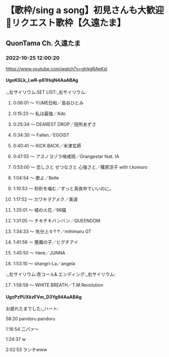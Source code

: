 # 【歌枠/sing a song】初見さんも大歓迎👑リクエスト歌枠【久遠たま】

## QuonTama Ch. 久遠たま

### 2022-10-25 12:00:20

https://www.youtube.com/watch?v=gtrkgRApKsI

#### UgxKGLk_LwR-p61HojN4AaABAg

:_左サイリウム:SET LIST:_右サイリウム:



01. 0:06:01 ～ YUME日和／島谷ひとみ

02. 0:15:23 ～ 私は最強／Ado

03. 0:25:34 ～ DEAREST DROP／田所あずさ

04. 0:34:30 ～ Fallen／EGOIST

05. 0:40:41 ～ KICK BACK／米津玄師

06. 0:47:55 ～ アスノヨゾラ哨戒班／Orangestar feat. IA

07. 0:53:00 ～ 恋しさと せつなさと 心強さと／篠原涼子 with t.komuro

08. 1:04:54 ～ 歌よ／Belle

09. 1:10:53 ～ 秒針を噛む／ずっと真夜中でいいのに。

10. 1:17:52 ～ カワキヲアメク／美波

11. 1:25:01 ～ 嘘の火花／96猫

12. 1:31:05 ～ チキチキバンバン／QUEENDOM

13. 1:34:33  ～ 気分上々↑↑／mihimaru GT

14. 1:41:58 ～ 悪魔の子／ヒグチアイ

15. 1:45:50 ～ Here／JUNNA

16. 1:53:10 ～ shangri-La／angela



:_左サイリウム:杏コール& エンディング:_右サイリウム:



17. 1:58:59 ～ WHITE BREATH／T.M.Revolution



#### UgzPzPUXkzFVm_D3Yg94AaABAg

お疲れたまでした:_ハート:

58:20 pandoru pandoru

1:16:54 二パァ～

1:24:37 w

2:02:53 ランチwww

